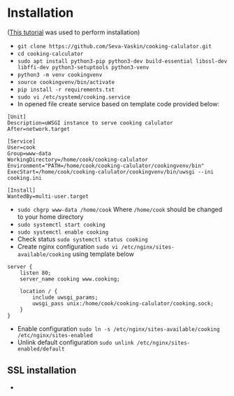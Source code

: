 # Installation

([This tutorial](https://www.digitalocean.com/community/tutorials/how-to-serve-flask-applications-with-uwsgi-and-nginx-on-ubuntu-22-04) was used to perform installation)


* ``git clone https://github.com/Seva-Vaskin/cooking-calulator.git``
* ``cd cooking-calculator``
* ``sudo apt install python3-pip python3-dev build-essential libssl-dev libffi-dev python3-setuptools python3-venv``
* ``python3 -m venv cookingvenv``
* ``source cookingvenv/bin/activate``
* ``pip install -r requirements.txt``
* ``sudo vi /etc/systemd/cooking.service``
*  In opened file create service based on template code provided below:
```
[Unit]
Description=uWSGI instance to serve cooking calulator
After=network.target

[Service]
User=cook
Group=www-data
WorkingDirectory=/home/cook/cooking-calulator
Environment="PATH=/home/cook/cooking-calulator/cookingvenv/bin"
ExecStart=/home/cook/cooking-calulator/cookingvenv/bin/uwsgi --ini cooking.ini

[Install]
WantedBy=multi-user.target
```
* ``sudo chgrp www-data /home/cook`` Where ``/home/cook`` should be changed to your home directory
* ``sudo systemctl start cooking``
* ``sudo systemctl enable cooking``
* Check status ``sudo systemctl status cooking``
* Create nginx configuration ``sudo vi /etc/nginx/sites-available/cooking`` using template below

```
server {
    listen 80;
    server_name cooking www.cooking;

    location / {
        include uwsgi_params;
        uwsgi_pass unix:/home/cook/cooking-calulator/cooking.sock;
    }
}
```
* Enable configuration ``sudo ln -s /etc/nginx/sites-available/cooking /etc/nginx/sites-enabled``
* Unlink default configuration ``sudo unlink /etc/nginx/sites-enabled/default``

## SSL installation
* 
